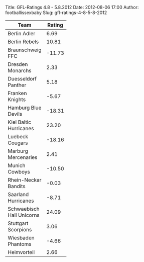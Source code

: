 Title: GFL-Ratings 4.8 - 5.8.2012
Date: 2012-08-06 17:00
Author: footballissexbaby
Slug: gfl-ratings-4-8-5-8-2012

<table class="table"><thead><tr><th width="60">Team</th><th width="20">Rating</th></tr></thead><tbody><tr><td>Berlin Adler</td><td>6.69</td></tr><tr><td>Berlin Rebels</td><td>10.81</td></tr><tr><td>Braunschweig FFC</td><td>-11.73</td></tr><tr><td>Dresden Monarchs</td><td>2.33</td></tr><tr><td>Duesseldorf Panther</td><td>5.18</td></tr><tr><td>Franken Knights</td><td>-5.67</td></tr><tr><td>Hamburg Blue Devils</td><td>-18.31</td></tr><tr><td>Kiel Baltic Hurricanes</td><td>23.20</td></tr><tr><td>Luebeck Cougars</td><td>-18.16</td></tr><tr><td>Marburg Mercenaries</td><td>2.41</td></tr><tr><td>Munich Cowboys</td><td>-10.50</td></tr><tr><td>Rhein-Neckar Bandits</td><td>-0.03</td></tr><tr><td>Saarland Hurricanes</td><td>-8.71</td></tr><tr><td>Schwaebisch Hall Unicorns</td><td>24.09</td></tr><tr><td>Stuttgart Scorpions</td><td>3.06</td></tr><tr><td>Wiesbaden Phantoms</td><td>-4.66</td></tr><tr></tr><tr><td>Heimvorteil</td><td>2.66</td></tr></tbody></table>
